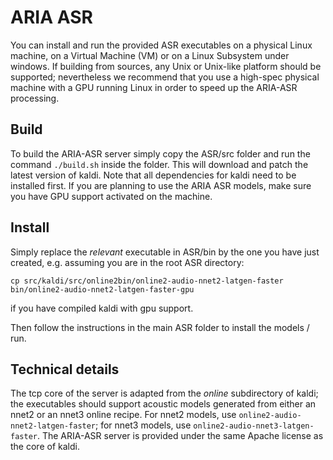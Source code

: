 # ARIA ASR

You can install and run the provided ASR executables on a physical Linux machine, on a Virtual Machine (VM) or on a Linux Subsystem under windows. If building from sources, any Unix or Unix-like platform should be supported; nevertheless we recommend that you use a high-spec physical machine with a GPU running Linux in order to speed up the ARIA-ASR processing.

## Build

To build the ARIA-ASR server simply copy the ASR/src folder and run the command `./build.sh` inside the folder. This will download and patch the latest version of kaldi. Note that all dependencies for kaldi need to be installed first. If you are planning to use the ARIA ASR models, make sure you have GPU support activated on the machine.

## Install

Simply replace the *relevant* executable in ASR/bin by the one you have just created, e.g. assuming you are in the root ASR directory:
```
cp src/kaldi/src/online2bin/online2-audio-nnet2-latgen-faster bin/online2-audio-nnet2-latgen-faster-gpu
```
if you have compiled kaldi with gpu support.

Then follow the instructions in the main ASR folder to install the models / run.

## Technical details

The tcp core of the server is adapted from the *online* subdirectory of kaldi; the executables should support acoustic models generated from either an nnet2 or an nnet3 online recipe. For nnet2 models, use `online2-audio-nnet2-latgen-faster`; for nnet3 models, use `online2-audio-nnet3-latgen-faster`. The ARIA-ASR server is provided under the same Apache license as the core of kaldi.


